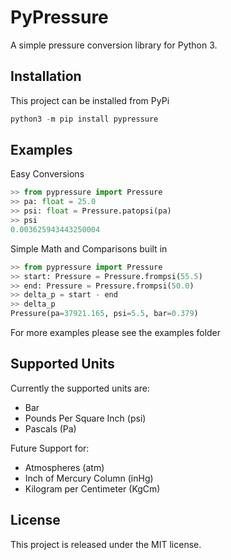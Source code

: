 # PyPressure

A simple pressure conversion library for Python 3.

## Installation

This project can be installed from PyPi

```python
python3 -m pip install pypressure
```

## Examples

Easy Conversions

```python
>> from pypressure import Pressure
>> pa: float = 25.0
>> psi: float = Pressure.patopsi(pa)
>> psi
0.003625943443250004
```

Simple Math and Comparisons built in

```python
>> from pypressure import Pressure
>> start: Pressure = Pressure.frompsi(55.5)
>> end: Pressure = Pressure.frompsi(50.0)
>> delta_p = start - end
>> delta_p
Pressure(pa=37921.165, psi=5.5, bar=0.379)
```

For more examples please see the examples folder

## Supported Units

Currently the supported units are:
* Bar
* Pounds Per Square Inch (psi)
* Pascals (Pa)

Future Support for:
* Atmospheres (atm)
* Inch of Mercury Column (inHg)
* Kilogram per Centimeter (KgCm)

## License

This project is released under the MIT license.